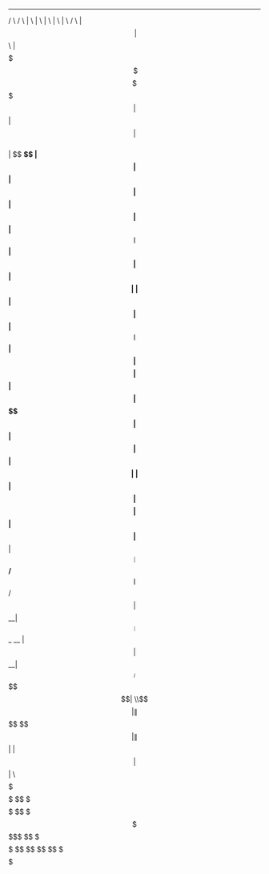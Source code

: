   ______       ______       _______            _____      ______      __    __      ______  
 /      \     /      \     |       \          |     \    |      \    |  \  |  \    /      \ 
|  $$$$$$\   |  $$$$$$\    | $$$$$$$\          \$$$$$     \$$$$$$    | $$  | $$   |  $$$$$$\
| $$ __\$$   | $$  | $$    | $$  | $$            | $$      | $$      | $$__| $$   | $$  | $$
| $$|    \   | $$  | $$    | $$  | $$       __   | $$      | $$      | $$    $$   | $$  | $$
| $$ \$$$$   | $$  | $$    | $$  | $$      |  \  | $$      | $$      | $$$$$$$$   | $$  | $$
| $$__| $$ __| $$__/ $$ __ | $$__/ $$      | $$__| $$ __  _| $$_  __ | $$  | $$ __| $$__/ $$
 \$$    $$|  \\$$    $$|  \| $$    $$       \$$    $$|  \|   $$ \|  \| $$  | $$|  \\$$    $$
  \$$$$$$  \$$ \$$$$$$  \$$ \$$$$$$$         \$$$$$$  \$$ \$$$$$$ \$$ \$$   \$$ \$$ \$$$$$$ 
                                                                                            
                                                                                            
                                                                                            